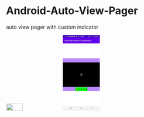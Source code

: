 # Android-Auto-View-Pager
auto view pager with custom indicator


<img src="./image/자동뷰페이져.gif" width="30%" height="30%">
<img src="./image/KakaoTalk_Photo_2021-04-09-17-57-50.jpeg" width="20%" height="20%">
